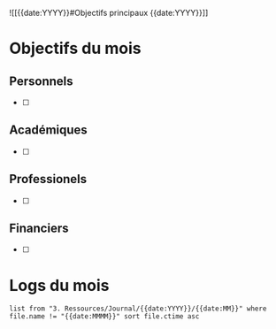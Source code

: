 ![[{{date:YYYY}}#Objectifs principaux {{date:YYYY}}]]

# Objectifs du mois
## Personnels
- [ ] 
## Académiques
- [ ] 
## Professionels
- [ ] 
## Financiers
- [ ] 

# Logs du mois
```dataview
list from "3. Ressources/Journal/{{date:YYYY}}/{{date:MM}}" where file.name != "{{date:MMMM}}" sort file.ctime asc 
```